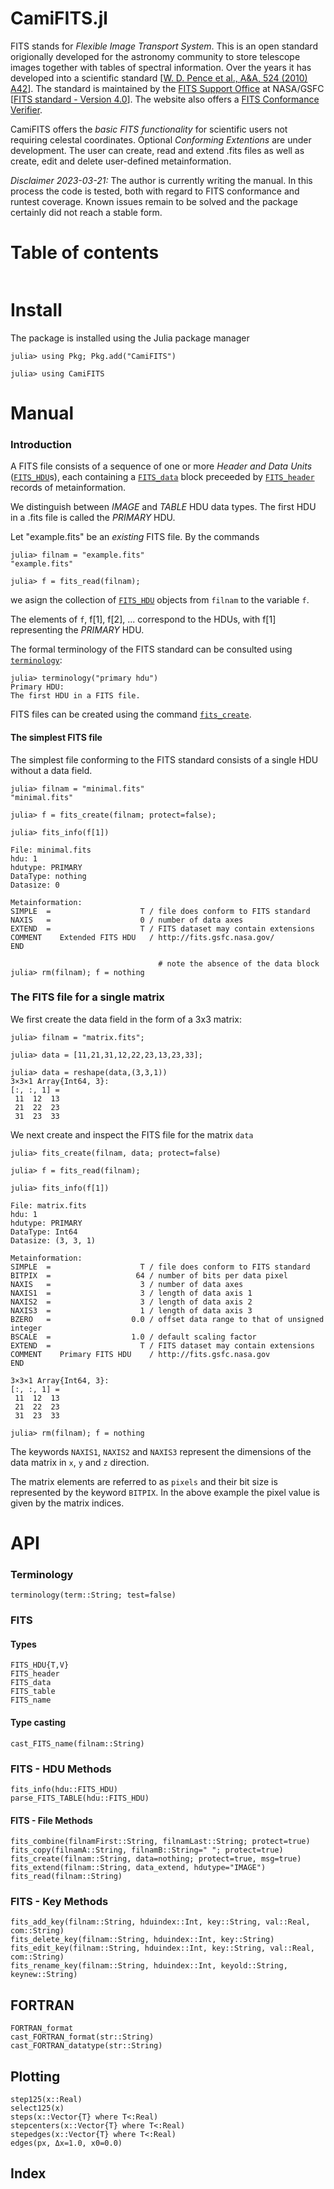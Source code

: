 # CamiFITS.jl

FITS stands for *Flexible Image Transport System*. This is an open standard origionally developed for the astronomy community to store telescope images together with tables of spectral information. Over the years it has developed into a scientific standard [[W. D. Pence et al., A&A, 524 (2010) A42](https://doi.org/10.1051/0004-6361/201015362)]. The standard is maintained by the [FITS Support Office](http://fits.gsfc.nasa.gov/) at NASA/GSFC [[FITS standard - Version 4.0](https://fits.gsfc.nasa.gov/fits_standard.html)]. The website also offers a [FITS Conformance Verifier](https://fits.gsfc.nasa.gov/fits_verify.html). 

CamiFITS offers the *basic FITS functionality* for scientific users not requiring celestal coordinates. Optional *Conforming Extentions* are under development. The user can create, read and extend .fits files as well as create, edit and delete user-defined metainformation.

*Disclaimer 2023-03-21:* The author is currently writing the manual. In this process the code is tested, both with regard to FITS conformance and runtest coverage. Known issues remain to be solved and the package certainly did not reach a stable form.

# Table of contents

```@contents
```
# Install

The package is installed using the Julia package manager

```
julia> using Pkg; Pkg.add("CamiFITS")

julia> using CamiFITS
```

# Manual
### Introduction

A FITS file consists of a sequence of one or more *Header and Data Units* ([`FITS_HDU`](@ref)s), each containing a [`FITS_data`](@ref) block preceeded by [`FITS_header`](@ref) records of metainformation.

We distinguish between *IMAGE* and *TABLE* HDU data types. The first HDU in a .fits file is called the *PRIMARY* HDU.

Let "example.fits" be an *existing* FITS file. By the commands 

```
julia> filnam = "example.fits"
"example.fits"

julia> f = fits_read(filnam);
```
we asign the collection of [`FITS_HDU`](@ref) objects from `filnam` to the variable `f`. 

The elements of `f`, f[1], f[2], ... correspond to the HDUs, with f[1] representing the *PRIMARY* HDU. 

The formal terminology of the FITS standard can be consulted using [`terminology`](@ref): 
```
julia> terminology("primary hdu")
Primary HDU:
The first HDU in a FITS file.
```

FITS files can be created using the command [`fits_create`](@ref).

#### The simplest FITS file
The simplest file conforming to the FITS standard consists of a single HDU 
without a data field.
```
julia> filnam = "minimal.fits"
"minimal.fits"

julia> f = fits_create(filnam; protect=false);

julia> fits_info(f[1])

File: minimal.fits
hdu: 1
hdutype: PRIMARY
DataType: nothing
Datasize: 0

Metainformation:
SIMPLE  =                    T / file does conform to FITS standard
NAXIS   =                    0 / number of data axes
EXTEND  =                    T / FITS dataset may contain extensions
COMMENT    Extended FITS HDU   / http://fits.gsfc.nasa.gov/
END

                                 # note the absence of the data block   
julia> rm(filnam); f = nothing
```

### The FITS file for a single matrix
We first create the data field in the form of a 3x3 matrix:
```
julia> filnam = "matrix.fits";

julia> data = [11,21,31,12,22,23,13,23,33];

julia> data = reshape(data,(3,3,1))
3×3×1 Array{Int64, 3}:
[:, :, 1] =
 11  12  13
 21  22  23
 31  23  33
```
We next create and inspect the FITS file for the matrix `data`
```
julia> fits_create(filnam, data; protect=false)

julia> f = fits_read(filnam);

julia> fits_info(f[1])

File: matrix.fits
hdu: 1
hdutype: PRIMARY
DataType: Int64
Datasize: (3, 3, 1)

Metainformation:
SIMPLE  =                    T / file does conform to FITS standard
BITPIX  =                   64 / number of bits per data pixel
NAXIS   =                    3 / number of data axes
NAXIS1  =                    3 / length of data axis 1
NAXIS2  =                    3 / length of data axis 2
NAXIS3  =                    1 / length of data axis 3
BZERO   =                  0.0 / offset data range to that of unsigned integer
BSCALE  =                  1.0 / default scaling factor
EXTEND  =                    T / FITS dataset may contain extensions
COMMENT    Primary FITS HDU    / http://fits.gsfc.nasa.gov
END

3×3×1 Array{Int64, 3}:
[:, :, 1] =
 11  12  13
 21  22  23
 31  23  33

julia> rm(filnam); f = nothing
```
The keywords `NAXIS1`, `NAXIS2` and `NAXIS3` represent the dimensions 
of the data matrix in ``x``, ``y`` and ``z`` direction. 

The matrix elements are referred to as `pixels` and their bit size is 
represented by the keyword `BITPIX`. In the above example the pixel value 
is given by the matrix indices.
 

# API

### Terminology

```@docs
terminology(term::String; test=false)
```

### FITS 

#### Types

```@docs
FITS_HDU{T,V}
FITS_header
FITS_data
FITS_table
FITS_name
```
#### Type casting

```@docs
cast_FITS_name(filnam::String)
```

### FITS - HDU Methods

```@docs
fits_info(hdu::FITS_HDU)
parse_FITS_TABLE(hdu::FITS_HDU)
```

#### FITS - File Methods

```@docs
fits_combine(filnamFirst::String, filnamLast::String; protect=true)
fits_copy(filnamA::String, filnamB::String=" "; protect=true)
fits_create(filnam::String, data=nothing; protect=true, msg=true)
fits_extend(filnam::String, data_extend, hdutype="IMAGE")
fits_read(filnam::String)
```

### FITS - Key Methods

```@docs
fits_add_key(filnam::String, hduindex::Int, key::String, val::Real, com::String)
fits_delete_key(filnam::String, hduindex::Int, key::String)
fits_edit_key(filnam::String, hduindex::Int, key::String, val::Real, com::String)
fits_rename_key(filnam::String, hduindex::Int, keyold::String, keynew::String)
```

## FORTRAN

```@docs
FORTRAN_format
cast_FORTRAN_format(str::String)
cast_FORTRAN_datatype(str::String)
```

## Plotting

```@docs
step125(x::Real)
select125(x)
steps(x::Vector{T} where T<:Real)
stepcenters(x::Vector{T} where T<:Real)
stepedges(x::Vector{T} where T<:Real)
edges(px, Δx=1.0, x0=0.0)
```

## Index

```@index
```